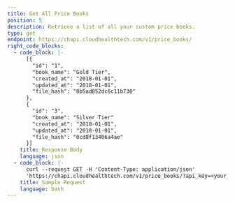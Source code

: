 ```yaml
---
title: Get All Price Books
position: 5
description: Retrieve a list of all your custom price books.
type: get
endpoint: https://chapi.cloudhealthtech.com/v1/price_books/
right_code_blocks:
  - code_block: |-
      [{
        "id": "1",
        "book_name": "Gold Tier",
        "created_at": "2018-01-01",
        "updated_at": "2018-01-01",
        "file_hash": "8b5ad852dc6c11b730"
      },
      {
        "id": "3",
        "book_name": "Silver Tier"
        "created_at": "2018-01-01",
        "updated_at": "2018-01-01",
        "file_hash": "0cd8f13406a4ae"
      }]
    title: Response Body
    language: json
  - code_block: |-
      curl --request GET -H 'Content-Type: application/json'
      'https://chapi.cloudhealthtech.com/v1/price_books/?api_key=<your_api_key>'
    title: Sample Request
    language: bash
---
```

